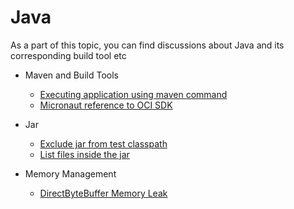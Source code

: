 # Java
As a part of this topic, you can find discussions about Java and its corresponding build tool etc

* Maven and Build Tools
    * [Executing application using maven command](MavenExec.md)
    * [Micronaut reference to OCI SDK](MicronautBomReferenceToOCIsdk.md)

* Jar
    * [Exclude jar from test classpath](ExcludeJarInTest.md)
    * [List files inside the jar](JarCommands.md)

* Memory Management
     * [DirectByteBuffer Memory Leak](NioMemoryLeak.md)

